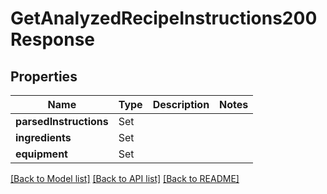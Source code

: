 # GetAnalyzedRecipeInstructions200Response

## Properties
Name | Type | Description | Notes
------------ | ------------- | ------------- | -------------
**parsedInstructions** | Set<GetAnalyzedRecipeInstructions200ResponseParsedInstructionsInner> |  | 
**ingredients** | Set<GetAnalyzedRecipeInstructions200ResponseIngredientsInner> |  | 
**equipment** | Set<GetAnalyzedRecipeInstructions200ResponseIngredientsInner> |  | 

[[Back to Model list]](../README.md#documentation-for-models) [[Back to API list]](../README.md#documentation-for-api-endpoints) [[Back to README]](../README.md)


